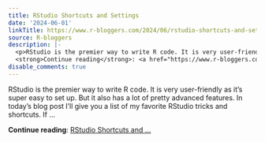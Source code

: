 ```yaml
---
title: RStudio Shortcuts and Settings
date: '2024-06-01'
linkTitle: https://www.r-bloggers.com/2024/06/rstudio-shortcuts-and-settings/
source: R-bloggers
description: |-
  <p>RStudio is the premier way to write R code. It is very user-friendly as it’s super easy to set up. But it also has a lot of pretty advanced features. In today’s blog post I’ll give you a list of my favorite RStudio tricks and shortcuts. If ...</p>
  <strong>Continue reading</strong>: <a href="https://www.r-bloggers.com/2024/06/rstudio-shortcuts-and-settings/">RStudio Shortcuts and ...
disable_comments: true
---
```

<p>RStudio is the premier way to write R code. It is very user-friendly as it’s super easy to set up. But it also has a lot of pretty advanced features. In today’s blog post I’ll give you a list of my favorite RStudio tricks and shortcuts. If ...</p>
<strong>Continue reading</strong>: <a href="https://www.r-bloggers.com/2024/06/rstudio-shortcuts-and-settings/">RStudio Shortcuts and ...